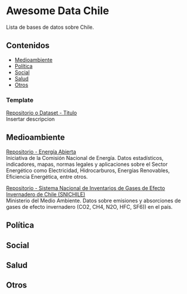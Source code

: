 # Awesome Data Chile

Lista de bases de datos sobre Chile.

## Contenidos
  - [Medioambiente](#medioambiente)
  - [Política](#política)
  - [Social](#social)
  - [Salud](#salud)
  - [Otros](#otros)

### Template
[Repositorio o Dataset - Titulo](link)\
Insertar descripcion

## Medioambiente

[Repositorio - Energía Abierta](http://energiaabierta.cl)\
Iniciativa de la Comisión Nacional de Energía. Datos estadísticos, indicadores, mapas, normas legales y aplicaciones sobre el Sector Energético como Electricidad, Hidrocarburos, Energías Renovables, Eficiencia Energética, entre otros.

[Repositorio - Sistema Nacional de Inventarios de Gases de Efecto Invernadero de Chile (SNICHILE)](https://snichile.mma.gob.cl/documentos/)\
Ministerio del Medio Ambiente. Datos sobre emisiones y absorciones de gases de efecto invernadero (CO2, CH4, N2O, HFC, SF6)) en el país. 

## Política

## Social

## Salud

## Otros
